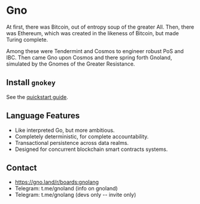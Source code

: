 # Gno

At first, there was Bitcoin, out of entropy soup of the greater All.
Then, there was Ethereum, which was created in the likeness of Bitcoin,
but made Turing complete.

Among these were Tendermint and Cosmos to engineer robust PoS and IBC.
Then came Gno upon Cosmos and there spring forth Gnoland,
simulated by the Gnomes of the Greater Resistance.

## Install `gnokey`

See the [quickstart guide](https://gno.land/r/boards:gnolang/8).

## Language Features

 * Like interpreted Go, but more ambitious.
 * Completely deterministic, for complete accountability.
 * Transactional persistence across data realms.
 * Designed for concurrent blockchain smart contracts systems.

## Contact

 * https://gno.land/r/boards:gnolang
 * Telegram: t.me/gnoland (info on gnoland)
 * Telegram: t.me/gnolang (devs only -- invite only)
